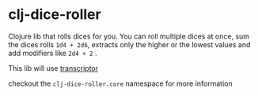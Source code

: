 # clj-dice-roller

Clojure lib that rolls dices for you. You can roll multiple dices at once, sum the dices rolls `1d4 + 2d6`, extracts only the higher or the lowest values and add modifiers like `2d4 + 2` .

This lib will use [transcriptor][]

checkout the  `clj-dice-roller.core` namespace for more information

[transcriptor]: https://github.com/cognitect-labs/transcriptor
